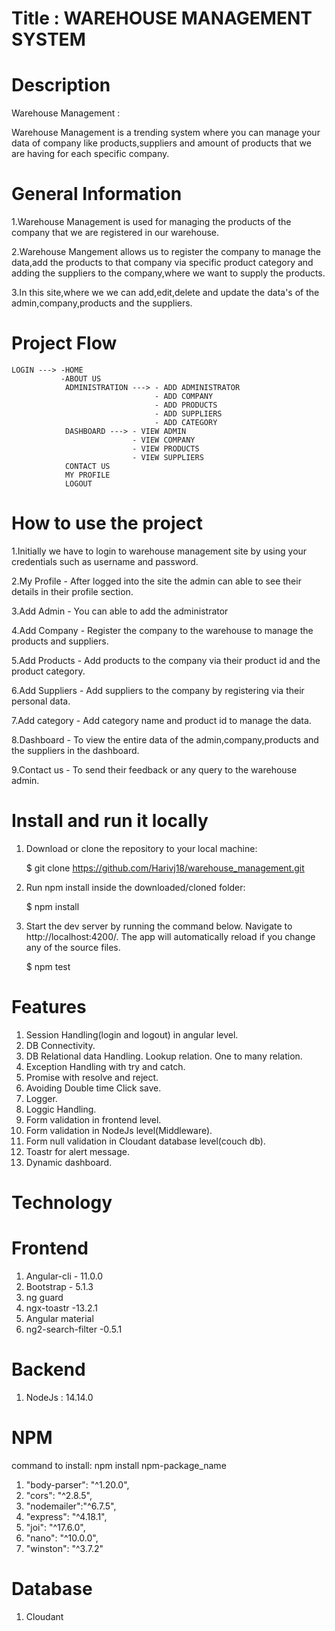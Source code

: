 # Title : WAREHOUSE MANAGEMENT SYSTEM


# Description

Warehouse Management :

Warehouse Management is a trending system where you can manage your data of company like products,suppliers
and amount of products that we are having for each specific company.

# General Information

1.Warehouse Management is used for managing the products of the company that we are registered in our warehouse.

2.Warehouse Mangement allows us to register the company to manage the data,add the products to that company via specific product category and adding the suppliers to the company,where we want to supply the products.

3.In this site,where we we can add,edit,delete and update the data's of the admin,company,products and the suppliers.

# Project Flow

    LOGIN ---> -HOME 
               -ABOUT US
                ADMINISTRATION ---> - ADD ADMINISTRATOR
                                    - ADD COMPANY
                                    - ADD PRODUCTS
                                    - ADD SUPPLIERS
                                    - ADD CATEGORY
                DASHBOARD ---> - VIEW ADMIN
                               - VIEW COMPANY
                               - VIEW PRODUCTS
                               - VIEW SUPPLIERS
                CONTACT US
                MY PROFILE
                LOGOUT

# How to use the project 

1.Initially we have to login to warehouse management site by using your credentials such as username and password.

2.My Profile - After logged into the site the admin can able to see their details in their profile section.

3.Add Admin - You can able to add the administrator 

4.Add Company - Register the company to the warehouse to manage the products and suppliers.

5.Add Products - Add products to the company via their product id and the product category.

6.Add Suppliers - Add suppliers to the company by registering via their personal data.

7.Add category - Add category name and product id to manage the data.

8.Dashboard - To view the entire data of the admin,company,products and the suppliers in the dashboard.

9.Contact us - To send their feedback or any query to the warehouse admin.

# Install and run it locally

1.  Download or clone the repository to your local machine:

    $ git clone https://github.com/Harivj18/warehouse_management.git

2.  Run npm install inside the downloaded/cloned folder:

    $ npm install

3.  Start the dev server by running the command below. Navigate to http://localhost:4200/.
    The app will automatically reload if you change any of the source files.

    $ npm test

# Features

1. Session Handling(login and logout) in angular level.
2. DB Connectivity.
3. DB Relational data Handling.
   Lookup relation.
   One to many relation.
4. Exception Handling with try and catch.
5. Promise with resolve and reject.
6. Avoiding Double time Click save.
7. Logger.
8. Loggic Handling.
9. Form validation in frontend level.
10. Form validation in NodeJs level(Middleware).
11. Form null validation in Cloudant database level(couch db).
12. Toastr for alert message.
13. Dynamic dashboard.

# Technology

# Frontend 

1. Angular-cli - 11.0.0
2. Bootstrap - 5.1.3
3. ng guard 
4. ngx-toastr -13.2.1
5. Angular material
6. ng2-search-filter -0.5.1

# Backend

1. NodeJs : 14.14.0

# NPM

command to install: npm install npm-package_name

1. "body-parser": "^1.20.0",
2. "cors": "^2.8.5",
3. "nodemailer":"^6.7.5",
4. "express": "^4.18.1",
5. "joi": "^17.6.0",
6. "nano": "^10.0.0",
7. "winston": "^3.7.2"

# Database

1. Cloudant
